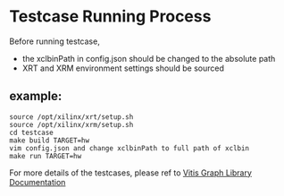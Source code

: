 # Testcase Running Process

Before running testcase,  
- the xclbinPath in config.json should be changed to the absolute path  
- XRT and XRM environment settings should be sourced  

## example:  
    source /opt/xilinx/xrt/setup.sh  
    source /opt/xilinx/xrm/setup.sh  
    cd testcase 
    make build TARGET=hw 
    vim config.json and change xclbinPath to full path of xclbin
    make run TARGET=hw 

For more details of the testcases, please ref to [Vitis Graph Library Documentation](https://xilinx.github.io/Vitis_Libraries/graph/2020.1/index.html)
    

